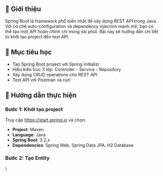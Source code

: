 ## 📌 Giới thiệu
Spring Boot là framework phổ biến nhất để xây dựng REST API trong Java. Với cơ chế auto-configuration và dependency injection mạnh mẽ, bạn có thể tạo một API hoàn chỉnh chỉ trong vài phút. Bài này sẽ hướng dẫn chi tiết từ khởi tạo project đến test API.

## 🎯 Mục tiêu học
- Tạo Spring Boot project với Spring Initializr
- Hiểu kiến trúc 3 lớp: Controller - Service - Repository
- Xây dựng CRUD operations cho REST API
- Test API với Postman và curl

## 🔧 Hướng dẫn thực hiện

### Bước 1: Khởi tạo project
Truy cập https://start.spring.io và chọn:
- **Project**: Maven
- **Language**: Java
- **Spring Boot**: 3.2.x
- **Dependencies**: Spring Web, Spring Data JPA, H2 Database

### Bước 2: Tạo Entity

\